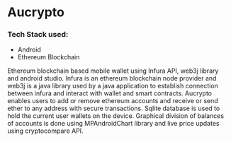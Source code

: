 # Aucrypto

### Tech Stack used: 
* Android 
* Ethereum Blockchain

Ethereum blockchain based mobile wallet using Infura API, web3j library and android studio. 
Infura is an ethereum blockchain node provider and web3j is a java library used by a java application to establish connection between infura and interact with wallet and smart contracts.
Aucrypto enables users to add or remove ethereum accounts and receive or send ether to any address with secure transactions. Sqlite database is used to hold the current user wallets on the device. Graphical division of balances of accounts is done using MPAndroidChart library and live price updates using cryptocompare API.


